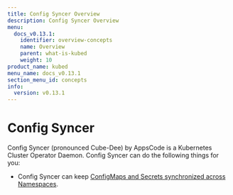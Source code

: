 ```yaml
---
title: Config Syncer Overview
description: Config Syncer Overview
menu:
  docs_v0.13.1:
    identifier: overview-concepts
    name: Overview
    parent: what-is-kubed
    weight: 10
product_name: kubed
menu_name: docs_v0.13.1
section_menu_id: concepts
info:
  version: v0.13.1
---
```


# Config Syncer

Config Syncer (pronounced Cube-Dee) by AppsCode is a Kubernetes Cluster Operator Daemon. Config Syncer can do the following things for you:

 - Config Syncer can keep [ConfigMaps and Secrets synchronized across Namespaces](/docs/v0.13.1/guides/config-syncer/).
